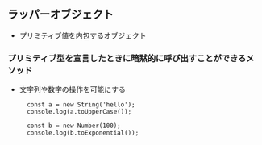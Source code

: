 ## ラッパーオブジェクト
- プリミティブ値を内包するオブジェクト
### プリミティブ型を宣言したときに暗黙的に呼び出すことができるメソッド
- 文字列や数字の操作を可能にする

        const a = new String('hello');
        console.log(a.toUpperCase());
        
        const b = new Number(100);
        console.log(b.toExponential());
